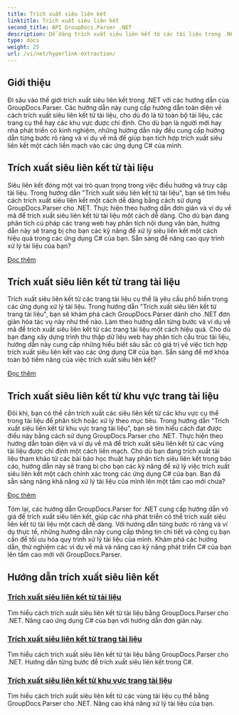 ```yaml
---
title: Trích xuất siêu liên kết
linktitle: Trích xuất siêu liên kết
second_title: API GroupDocs.Parser .NET
description: Dễ dàng trích xuất siêu liên kết từ các tài liệu trong .NET bằng GroupDocs.Parser. Nâng cao ứng dụng C# của bạn bằng hướng dẫn từng bước để trích xuất siêu liên kết.
type: docs
weight: 25
url: /vi/net/hyperlink-extraction/
---
```

## Giới thiệu

Đi sâu vào thế giới trích xuất siêu liên kết trong .NET với các hướng dẫn của GroupDocs.Parser. Các hướng dẫn này cung cấp hướng dẫn toàn diện về cách trích xuất siêu liên kết từ tài liệu, cho dù đó là từ toàn bộ tài liệu, các trang cụ thể hay các khu vực được chỉ định. Cho dù bạn là người mới hay nhà phát triển có kinh nghiệm, những hướng dẫn này đều cung cấp hướng dẫn từng bước rõ ràng và ví dụ về mã để giúp bạn tích hợp trích xuất siêu liên kết một cách liền mạch vào các ứng dụng C# của mình.

## Trích xuất siêu liên kết từ tài liệu

Siêu liên kết đóng một vai trò quan trọng trong việc điều hướng và truy cập tài liệu. Trong hướng dẫn "Trích xuất siêu liên kết từ tài liệu", bạn sẽ tìm hiểu cách trích xuất siêu liên kết một cách dễ dàng bằng cách sử dụng GroupDocs.Parser cho .NET. Thực hiện theo hướng dẫn đơn giản và ví dụ về mã để trích xuất siêu liên kết từ tài liệu một cách dễ dàng. Cho dù bạn đang phân tích cú pháp các trang web hay phân tích nội dung văn bản, hướng dẫn này sẽ trang bị cho bạn các kỹ năng để xử lý siêu liên kết một cách hiệu quả trong các ứng dụng C# của bạn. Sẵn sàng để nâng cao quy trình xử lý tài liệu của bạn?

[Đọc thêm](./extract-hyperlinks-from-document/)

## Trích xuất siêu liên kết từ trang tài liệu

Trích xuất siêu liên kết từ các trang tài liệu cụ thể là yêu cầu phổ biến trong các ứng dụng xử lý tài liệu. Trong hướng dẫn "Trích xuất siêu liên kết từ trang tài liệu", bạn sẽ khám phá cách GroupDocs.Parser dành cho .NET đơn giản hóa tác vụ này như thế nào. Làm theo hướng dẫn từng bước và ví dụ về mã để trích xuất siêu liên kết từ các trang tài liệu một cách hiệu quả. Cho dù bạn đang xây dựng trình thu thập dữ liệu web hay phân tích cấu trúc tài liệu, hướng dẫn này cung cấp những hiểu biết sâu sắc có giá trị về việc tích hợp trích xuất siêu liên kết vào các ứng dụng C# của bạn. Sẵn sàng để mở khóa toàn bộ tiềm năng của việc trích xuất siêu liên kết?

[Đọc thêm](./extract-hyperlinks-from-document-page/)

## Trích xuất siêu liên kết từ khu vực trang tài liệu

Đôi khi, bạn có thể cần trích xuất các siêu liên kết từ các khu vực cụ thể trong tài liệu để phân tích hoặc xử lý theo mục tiêu. Trong hướng dẫn "Trích xuất siêu liên kết từ khu vực trang tài liệu", bạn sẽ tìm hiểu cách đạt được điều này bằng cách sử dụng GroupDocs.Parser cho .NET. Thực hiện theo hướng dẫn toàn diện và ví dụ về mã để trích xuất siêu liên kết từ các vùng tài liệu được chỉ định một cách liền mạch. Cho dù bạn đang trích xuất tài liệu tham khảo từ các bài báo học thuật hay phân tích siêu liên kết trong báo cáo, hướng dẫn này sẽ trang bị cho bạn các kỹ năng để xử lý việc trích xuất siêu liên kết một cách chính xác trong các ứng dụng C# của bạn. Bạn đã sẵn sàng nâng khả năng xử lý tài liệu của mình lên một tầm cao mới chưa?

[Đọc thêm](./extract-hyperlinks-from-document-page-area/)

Tóm lại, các hướng dẫn GroupDocs.Parser for .NET cung cấp hướng dẫn vô giá để trích xuất siêu liên kết, giúp các nhà phát triển có thể trích xuất siêu liên kết từ tài liệu một cách dễ dàng. Với hướng dẫn từng bước rõ ràng và ví dụ thực tế, những hướng dẫn này cung cấp thông tin chi tiết và công cụ bạn cần để tối ưu hóa quy trình xử lý tài liệu của mình. Khám phá các hướng dẫn, thử nghiệm các ví dụ về mã và nâng cao kỹ năng phát triển C# của bạn lên tầm cao mới với GroupDocs.Parser.
## Hướng dẫn trích xuất siêu liên kết
### [Trích xuất siêu liên kết từ tài liệu](./extract-hyperlinks-from-document/)
Tìm hiểu cách trích xuất siêu liên kết từ tài liệu bằng GroupDocs.Parser cho .NET. Nâng cao ứng dụng C# của bạn với hướng dẫn đơn giản này.
### [Trích xuất siêu liên kết từ trang tài liệu](./extract-hyperlinks-from-document-page/)
Tìm hiểu cách trích xuất siêu liên kết từ tài liệu bằng GroupDocs.Parser cho .NET. Hướng dẫn từng bước để trích xuất siêu liên kết trong C#.
### [Trích xuất siêu liên kết từ khu vực trang tài liệu](./extract-hyperlinks-from-document-page-area/)
Tìm hiểu cách trích xuất siêu liên kết từ các vùng tài liệu cụ thể bằng GroupDocs.Parser cho .NET. Nâng cao khả năng xử lý tài liệu của bạn.